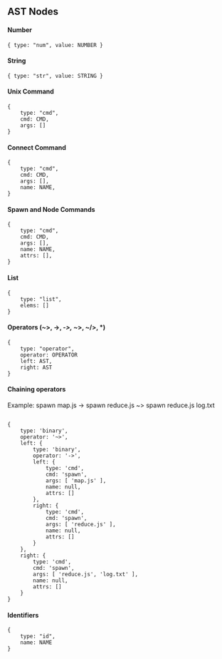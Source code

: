 ## AST Nodes

#### Number
```
{ type: "num", value: NUMBER }
```

#### String
```
{ type: "str", value: STRING }
```

#### Unix Command

```
{
    type: "cmd",
    cmd: CMD,
    args: []
}
```

#### Connect Command
```
{
    type: "cmd",
    cmd: CMD,
    args: [],
    name: NAME,
}
```

#### Spawn and Node Commands
```
{
    type: "cmd",
    cmd: CMD,
    args: [],
    name: NAME,
    attrs: [],
}
```

#### List
```
{
    type: "list",
    elems: []
}
```

#### Operators (~>, ->, -*>, ~*>, ~/>, *)
```
{
    type: "operator",
    operator: OPERATOR
    left: AST,
    right: AST
}
```

#### Chaining operators

Example: spawn map.js -> spawn reduce.js ~> spawn reduce.js log.txt

```

{
    type: 'binary',
    operator: '~>',
    left: {
        type: 'binary',
        operator: '->',
        left: {
            type: 'cmd',
            cmd: 'spawn',
            args: [ 'map.js' ],
            name: null,
            attrs: []
        },
        right: {
            type: 'cmd',
            cmd: 'spawn',
            args: [ 'reduce.js' ],
            name: null,
            attrs: []
        }
    },
    right: {
        type: 'cmd',
        cmd: 'spawn',
        args: [ 'reduce.js', 'log.txt' ],
        name: null,
        attrs: []
    }
}
```

#### Identifiers
```
{
    type: "id",
    name: NAME
}
```